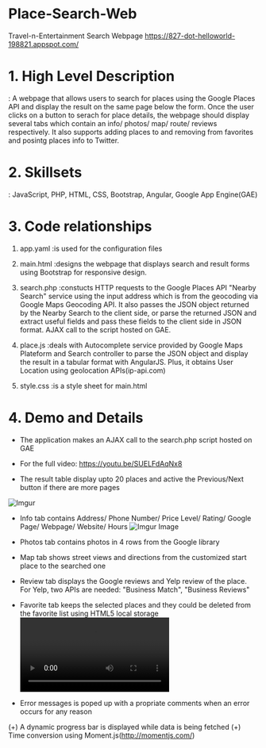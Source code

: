 # Place-Search-Web
Travel-n-Entertainment Search Webpage
https://827-dot-helloworld-198821.appspot.com/

# 1. High Level Description
: A webpage that allows users to search for places using the Google Places API and display the result on the same page below the form. Once the user clicks on a button to serach for place details, the webpage should display several tabs which contain an info/ photos/ map/ route/ reviews respectively. It also supports adding places to and removing from favorites and posintg places info to Twitter. 
   
   
# 2. Skillsets
: JavaScript, PHP, HTML, CSS, Bootstrap, Angular, Google App Engine(GAE)
   
   
# 3. Code relationships
1) app.yaml
:is used for the configuration files

2) main.html
:designs the webpage that displays search and result forms using Bootstrap for responsive design.

3) search.php
:constucts HTTP requests to the Google Places API "Nearby Search" service using the input address which is from                the geocoding via Google Maps Geocoding API. It also passes the JSON object returned by the Nearby Search to                  the client side, or parse the returned JSON and extract useful fields and pass these fields to the client side                in JSON format. AJAX call to the script hosted on GAE. 

4) place.js
:deals with Autocomplete service provided by Google Maps Plateform and Search controller to parse the JSON                      object and display the result in a tabular format with AngularJS. Plus, it obtains User Location using                        geolocation APIs(ip-api.com)

5) style.css
:is a style sheet for main.html


# 4. Demo and Details
- The application makes an AJAX call to the search.php script hosted on GAE
- For the full video: https://youtu.be/SUELFdAqNx8

- The result table display upto 20 places and active the Previous/Next button if there are more pages

![Imgur](https://i.imgur.com/2aJgWt3.gif)

- Info tab contains Address/ Phone Number/ Price Level/ Rating/ Google Page/ Webpage/ Website/ Hours
![Imgur Image](https://imgur.com/a/RZmJ0VG.gif)

- Photos tab contains photos in 4 rows from the Google library

- Map tab shows street views and directions from the customized start place to the searched one

- Review tab displays the Google reviews and Yelp review of the place. For Yelp, two APIs are needed: "Business Match", "Business Reviews" 

- Favorite tab keeps the selected places and they could be deleted from the favorite list using HTML5 local storage 
![Imgur](https://i.imgur.com/A1SLhKL.mp4)

- Error messages is poped up with a propriate comments when an error occurs for any reason

(+) A dynamic progress bar is displayed while data is being fetched
(+) Time conversion using Moment.js(http://momentjs.com/)


